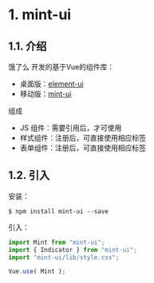
# 1. mint-ui

## 1.1. 介绍

饿了么 开发的基于Vue的组件库：
* 桌面版：[element-ui](http://element-cn.eleme.io/#/zh-CN)
* 移动版：[mint-ui](https://mint-ui.github.io/#!/zh-cn)

组成
* JS 组件：需要引用后，才可使用
* 样式组件：注册后，可直接使用相应标签
* 表单组件：注册后，可直接使用相应标签

## 1.2. 引入

安装：

    $ npm install mint-ui --save

引入：
```javascript
import Mint from "mint-ui";
import { Indicator } from "mint-ui";
import "mint-ui/lib/style.css";

Vue.use( Mint );
```